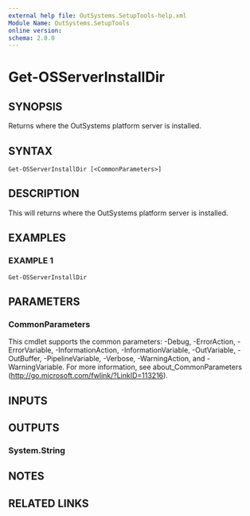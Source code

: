 ```yaml
---
external help file: OutSystems.SetupTools-help.xml
Module Name: OutSystems.SetupTools
online version:
schema: 2.0.0
---
```


# Get-OSServerInstallDir

## SYNOPSIS
Returns where the OutSystems platform server is installed.

## SYNTAX

```
Get-OSServerInstallDir [<CommonParameters>]
```

## DESCRIPTION
This will returns where the OutSystems platform server is installed.

## EXAMPLES

### EXAMPLE 1
```
Get-OSServerInstallDir
```

## PARAMETERS

### CommonParameters
This cmdlet supports the common parameters: -Debug, -ErrorAction, -ErrorVariable, -InformationAction, -InformationVariable, -OutVariable, -OutBuffer, -PipelineVariable, -Verbose, -WarningAction, and -WarningVariable.
For more information, see about_CommonParameters (http://go.microsoft.com/fwlink/?LinkID=113216).

## INPUTS

## OUTPUTS

### System.String
## NOTES

## RELATED LINKS
